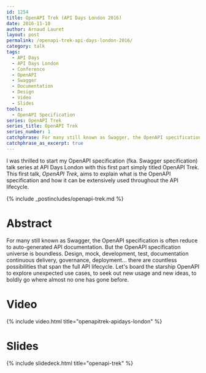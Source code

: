 ```yaml
---
id: 1254
title: OpenAPI Trek (API Days London 2016)
date: 2016-11-10
author: Arnaud Lauret
layout: post
permalink: /openapi-trek-api-days-london-2016/
category: talk
tags:
  - API Days
  - API Days London
  - Conference
  - OpenAPI
  - Swagger
  - Documentation
  - Design
  - Video
  - Slides
tools:
  - OpenAPI Specification
series: OpenAPI Trek
series_title: OpenAPI Trek
series_number: 1
catchphrase: For many still known as Swagger, the OpenAPI specification is often reduce to auto-generated API documentation. But the OpenAPI specification universe is boundless. Design, mock, development, test, documentation continuous delivery, governance, deployment... there are countless possibilities that span the full API lifecycle. Let's board the starship OpenAPI to explore unexpected use cases, to seek out new usage and new ideas, to boldly go where almost no one has gone before.
catchphrase_as_excerpt: true
---
```

I was thrilled to start my OpenAPI specification (fka. Swagger specification) talk series at API Days London with this first part simply titled OpenAPI Trek. This first talk, *OpenAPI Trek*, aims to explain what is the OpenAPI specification and how it can be extensively used throughout the API lifecycle.<!--more-->

{% include _postincludes/openapi-trek.md %}

# Abstract

For many still known as Swagger, the OpenAPI specification is often reduce to auto-generated API documentation. But the OpenAPI specification universe is boundless. Design, mock, development, test, documentation continuous delivery, governance, deployment... there are countless possibilities that span the full API lifecycle. Let's board the starship OpenAPI to explore unexpected use cases, to seek out new usage and new ideas, to boldly go where almost no one has gone before.

# Video

{% include video.html title="openapitrek-apidays-london" %}

# Slides

{% include slidedeck.html title="openapi-trek" %}